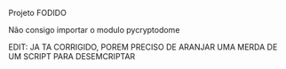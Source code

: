 Projeto FODIDO

Não consigo importar o modulo pycryptodome

EDIT: JA TA CORRIGIDO, POREM PRECISO DE ARANJAR UMA MERDA DE UM SCRIPT PARA DESEMCRIPTAR
